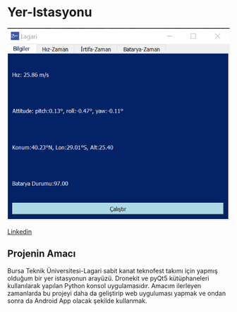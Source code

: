 # Yer-Istasyonu
![Yer istasyonu resmi](https://github.com/YakupTopaloglu/Yer-Istasyonu/blob/main/Bilgiler%20sekmesi.png)

[Linkedin](https://www.linkedin.com/in/yakup-topaloglu-a4ab39245?lipi=urn%3Ali%3Apage%3Ad_flagship3_profile_view_base_contact_details%3BrCEPkC0GRJWwx05SYR%2Bd4Q%3D%3D)

## Projenin Amacı
Bursa Teknik Üniversitesi-Lagari sabit kanat teknofest takımı için yapmış olduğum bir yer istasyonun arayüzü.
Dronekit ve pyQt5 kütüphaneleri kullanılarak yapılan Python konsol uygulamasıdır.
Amacım ilerleyen zamanlarda bu projeyi daha da geliştirip web uyguluması yapmak ve ondan sonra da Android App olacak şekilde kullanmak.
